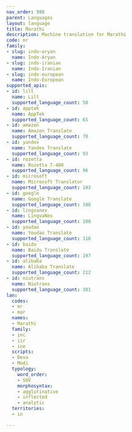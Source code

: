 ```yaml
---
nav_order: 988
parent: Languages
layout: language
title: Marathi
description: Machine translation for Marathi
code: mr
family:
- slug: indo-aryan
  name: Indo-Aryan
- slug: indo-iranian
  name: Indo-Iranian
- slug: indo-european
  name: Indo-European
supported_apis:
- id: lilt
  name: Lilt
  supported_language_count: 50
- id: apptek
  name: AppTek
  supported_language_count: 65
- id: amazon
  name: Amazon Translate
  supported_language_count: 70
- id: yandex
  name: Yandex Translate
  supported_language_count: 93
- id: rozetta
  name: Rozetta T-400
  supported_language_count: 96
- id: microsoft
  name: Microsoft Translator
  supported_language_count: 103
- id: google
  name: Google Translate
  supported_language_count: 108
- id: lingvanex
  name: LingvaNex
  supported_language_count: 108
- id: youdao
  name: Youdao Translate
  supported_language_count: 110
- id: baidu
  name: Baidu Translate
  supported_language_count: 197
- id: alibaba
  name: Alibaba Translate
  supported_language_count: 212
- id: niutrans
  name: Niutrans
  supported_language_count: 381
lan:
  codes:
  - mr
  - mar
  names:
  - Marathi
  family:
  - inc
  - iir
  - ine
  scripts:
  - Deva
  - Modi
  typology:
    word_order:
    - SOV
    morphosyntax:
    - agglutinative
    - inflected
    - analytic
  territories:
  - in

---
```


